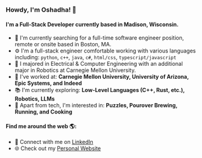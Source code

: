 ### Howdy, I'm Oshadha! 👋

#### I'm a Full-Stack Developer currently based in Madison, Wisconsin.

- 🏢 I'm currently searching for a full-time software engineer position, remote or onsite based in Boston, MA.
- ⚙️ I'm a full-stack engineer comfortable working with various languages including: `python`, `c++`, `java`, `c#`, `html/css`, `typescript/javascript`
- 🏫 I majored in Electrical & Computer Engineering with an additional major in Robotics at Carnegie Mellon University.
- 💼 I've worked at: **Carnegie Mellon University, University of Arizona, Epic Systems, and Indeed**
- 📚 I'm currently exploring: **Low-Level Languages (C++, Rust, etc.), Robotics, LLMs**
- 🧩 Apart from tech, I'm interested in: **Puzzles, Pourover Brewing, Running, and Cooking**

#### Find me around the web 🌎:
- 💼 Connect with me on [LinkedIn](https://www.linkedin.com/in/oshadhagunasekara/)
- 🌐 Check out my [Personal Website](https://ogunasekara.github.io/)
